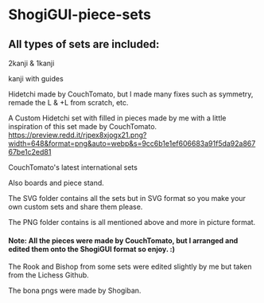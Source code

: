 # ShogiGUI-piece-sets
## All types of sets are included:
2kanji & 1kanji

kanji with guides

Hidetchi made by CouchTomato, but I made many fixes such as symmetry, remade the L & +L from scratch, etc.

A Custom Hidetchi set with filled in pieces made by me with a little inspiration of this set made by CouchTomato.
https://preview.redd.it/rjpex8xjogx21.png?width=648&format=png&auto=webp&s=9cc6b1e1ef606683a91f5da92a86767be1c2ed81

CouchTomato's latest international sets

Also boards and piece stand.

The SVG folder contains all the sets but in SVG format so you make your own custom sets and share them please.

The PNG folder contains is all mentioned above and more in picture format.

#### Note: All the pieces were made by CouchTomato, but I arranged and edited them onto the ShogiGUI format so enjoy. :)

The Rook and Bishop from some sets were edited slightly by me but taken from the Lichess Github.

The bona pngs were made by Shogiban.

